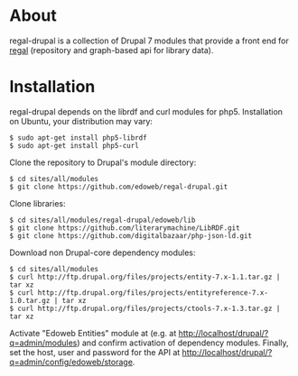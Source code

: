 # About

regal-drupal is a collection of Drupal 7 modules that provide a front
end for [regal](https://github.com/edoweb/regal) (repository and
graph-based api for library data).

# Installation

regal-drupal depends on the librdf and curl modules for php5.
Installation on Ubuntu, your distribution may vary:

    $ sudo apt-get install php5-librdf
    $ sudo apt-get install php5-curl

Clone the repository to Drupal's module directory:

    $ cd sites/all/modules
    $ git clone https://github.com/edoweb/regal-drupal.git

Clone libraries:

    $ cd sites/all/modules/regal-drupal/edoweb/lib
    $ git clone https://github.com/literarymachine/LibRDF.git
    $ git clone https://github.com/digitalbazaar/php-json-ld.git

Download non Drupal-core dependency modules:

    $ cd sites/all/modules
    $ curl http://ftp.drupal.org/files/projects/entity-7.x-1.1.tar.gz | tar xz
    $ curl http://ftp.drupal.org/files/projects/entityreference-7.x-1.0.tar.gz | tar xz
    $ curl http://ftp.drupal.org/files/projects/ctools-7.x-1.3.tar.gz | tar xz

Activate "Edoweb Entities" module at (e.g. at
<http://localhost/drupal/?q=admin/modules>) and confirm activation of
dependency modules. Finally, set the host, user and password for the API
at <http://localhost/drupal/?q=admin/config/edoweb/storage>.
